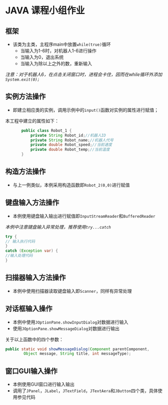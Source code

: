 # JAVA 课程小组作业

## 框架

- 该类为主类，主程序main中放置`while(true)`循环
    - 当输入为1-6时，对机器人1-6进行操作
    - 当输入为0，退出系统
    - 当输入为除以上之外的数，重新输入

 *注意：对于机器人6，在点击关闭窗口时，进程会卡住，因而在while循环外添加`System.exit(0);`*

## 实例方法操作

- 即建立相应类的实例，调用示例中的`input()`函数对实例的属性进行赋值；

本工程中建立的属性如下：
```JAVA
       public class Robot_1 {
           private String Robot_id;//机器人ID
           private String Robot_name;//机器人代号
           private double Robot_speed;//当前速度
           private double Robot_temp;//当前温度
       }
```
## 构造方法操作

- 与上一例类似，本例采用构造函数即`Robot_2(0,0)`进行赋值

## 键盘输入方法操作

- 本例使用键盘输入输出进行赋值即`InputStreamReader`和`BufferedReader`

*本例中注意键盘输入异常处理，推荐使用`try...catch`*

```JAVA
try {
// 输入执行代码
}
catch (Exception var) {
//输入处理代码
}
```
## 扫描器输入方法操作

- 本例中使用扫描器读取键盘输入即`Scanner`，同样有异常处理

## 对话框输入操作

- 本例中使用`JOptionPane.showInputDialog`对数据进行输入
- 使用`JOptionPane.showMessageDialog`对数据进行输出

关于以上函数中的四个参数：
```JAVA
public static void showMessageDialog(Component parentComponent,
        Object message, String title, int messageType);
```

## 窗口GUI输入操作

- 本例使用GUI窗口进行输入输出
- 调用了`JPanel`，`JLabel`，`JTextField`，`JTextAera`和`JButton`四个类，具体使用参见代码

